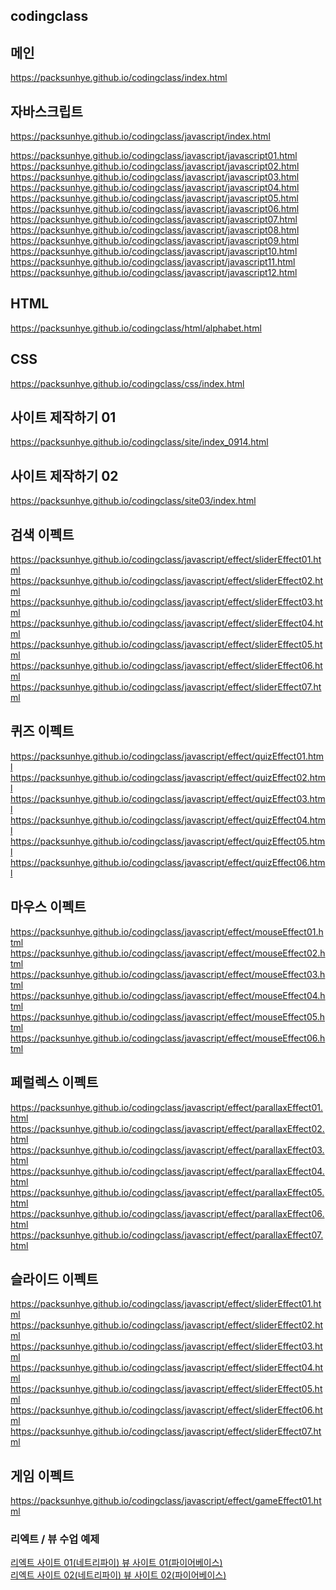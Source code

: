 ## codingclass

## 메인
https://packsunhye.github.io/codingclass/index.html 


## 자바스크립트   
https://packsunhye.github.io/codingclass/javascript/index.html      

https://packsunhye.github.io/codingclass/javascript/javascript01.html   
https://packsunhye.github.io/codingclass/javascript/javascript02.html   
https://packsunhye.github.io/codingclass/javascript/javascript03.html   
https://packsunhye.github.io/codingclass/javascript/javascript04.html   
https://packsunhye.github.io/codingclass/javascript/javascript05.html   
https://packsunhye.github.io/codingclass/javascript/javascript06.html   
https://packsunhye.github.io/codingclass/javascript/javascript07.html   
https://packsunhye.github.io/codingclass/javascript/javascript08.html   
https://packsunhye.github.io/codingclass/javascript/javascript09.html   
https://packsunhye.github.io/codingclass/javascript/javascript10.html   
https://packsunhye.github.io/codingclass/javascript/javascript11.html   
https://packsunhye.github.io/codingclass/javascript/javascript12.html   


## HTML
https://packsunhye.github.io/codingclass/html/alphabet.html   

## CSS
https://packsunhye.github.io/codingclass/css/index.html   

## 사이트 제작하기 01   
https://packsunhye.github.io/codingclass/site/index_0914.html   

## 사이트 제작하기 02
https://packsunhye.github.io/codingclass/site03/index.html   

## 검색 이펙트   
https://packsunhye.github.io/codingclass/javascript/effect/sliderEffect01.html   
https://packsunhye.github.io/codingclass/javascript/effect/sliderEffect02.html   
https://packsunhye.github.io/codingclass/javascript/effect/sliderEffect03.html   
https://packsunhye.github.io/codingclass/javascript/effect/sliderEffect04.html   
https://packsunhye.github.io/codingclass/javascript/effect/sliderEffect05.html   
https://packsunhye.github.io/codingclass/javascript/effect/sliderEffect06.html   
https://packsunhye.github.io/codingclass/javascript/effect/sliderEffect07.html   

## 퀴즈 이펙트   
https://packsunhye.github.io/codingclass/javascript/effect/quizEffect01.html   
https://packsunhye.github.io/codingclass/javascript/effect/quizEffect02.html   
https://packsunhye.github.io/codingclass/javascript/effect/quizEffect03.html   
https://packsunhye.github.io/codingclass/javascript/effect/quizEffect04.html   
https://packsunhye.github.io/codingclass/javascript/effect/quizEffect05.html   
https://packsunhye.github.io/codingclass/javascript/effect/quizEffect06.html   

## 마우스 이펙트   
https://packsunhye.github.io/codingclass/javascript/effect/mouseEffect01.html   
https://packsunhye.github.io/codingclass/javascript/effect/mouseEffect02.html   
https://packsunhye.github.io/codingclass/javascript/effect/mouseEffect03.html   
https://packsunhye.github.io/codingclass/javascript/effect/mouseEffect04.html   
https://packsunhye.github.io/codingclass/javascript/effect/mouseEffect05.html   
https://packsunhye.github.io/codingclass/javascript/effect/mouseEffect06.html   

## 페럴렉스 이펙트   
https://packsunhye.github.io/codingclass/javascript/effect/parallaxEffect01.html   
https://packsunhye.github.io/codingclass/javascript/effect/parallaxEffect02.html   
https://packsunhye.github.io/codingclass/javascript/effect/parallaxEffect03.html   
https://packsunhye.github.io/codingclass/javascript/effect/parallaxEffect04.html   
https://packsunhye.github.io/codingclass/javascript/effect/parallaxEffect05.html   
https://packsunhye.github.io/codingclass/javascript/effect/parallaxEffect06.html   
https://packsunhye.github.io/codingclass/javascript/effect/parallaxEffect07.html   

## 슬라이드 이펙트   
https://packsunhye.github.io/codingclass/javascript/effect/sliderEffect01.html   
https://packsunhye.github.io/codingclass/javascript/effect/sliderEffect02.html   
https://packsunhye.github.io/codingclass/javascript/effect/sliderEffect03.html   
https://packsunhye.github.io/codingclass/javascript/effect/sliderEffect04.html   
https://packsunhye.github.io/codingclass/javascript/effect/sliderEffect05.html   
https://packsunhye.github.io/codingclass/javascript/effect/sliderEffect06.html   
https://packsunhye.github.io/codingclass/javascript/effect/sliderEffect07.html   

## 게임 이펙트
https://packsunhye.github.io/codingclass/javascript/effect/gameEffect01.html  

### 리엑트 / 뷰 수업 예제
<div>
  <a href="https://reactclass030.netlify.app"> 리엑트 사이트 01(네트리파이) <a>
  <a href="https://vueclass32.web.app/"> 뷰 사이트 01(파이어베이스) <a>
  <br>
  <a href="https://reactapiclass030.netlify.app/movie"> 리엑트 사이트 02(네트리파이) <a>
  <a href=""> 뷰 사이트 02(파이어베이스) <a>
</div>
